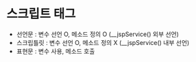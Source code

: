 # 스크립트 태그

- 선언문		: 변수 선언 O, 메소드 정의 O (__jspService() 외부 선언)
- 스크립틀릿	: 변수 선언 O, 메소드 정의 X (__jspService() 내부 선언)
- 표현문		: 변수 사용, 메소드 호출 